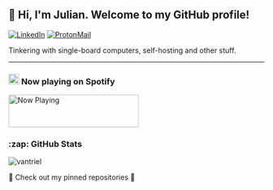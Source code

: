 <h2>👋 Hi, I'm Julian. Welcome to my GitHub profile!</h2>

<a align="center" href="https://www.linkedin.com/in/vantriel"><img src="https://img.shields.io/badge/-vantriel-blue.svg?style=flat-square&logo=linkedin&logoColor=white" alt="LinkedIn"></a> <a href="mailto:julian.vantriel@protonmail.com"><img src="https://img.shields.io/badge/-julian.vantriel@protonmail.com-8B89CC?style=flat-square&logo=ProtonMail&logoColor=white" alt="ProtonMail"></a>

Tinkering with single-board computers, self-hosting and other stuff.

---

<h3><img height="21" width="21" src="https://cdn.jsdelivr.net/npm/simple-icons@v3/icons/spotify.svg" /> <b>Now playing</b> on Spotify<br></h3>
<a href="https://spotify-nowplaying-vantriel.vercel.app/now-playing?open">
    <img src="https://spotify-nowplaying-vantriel.vercel.app/now-playing" width="256" height="64" alt="Now Playing">
</a>

<h3>:zap: GitHub <b>Stats</b></h3>

<img src="https://github-readme-stats.vercel.app/api?username=vantriel&show_icons=true" alt="vantriel" />

:arrow_down_small: Check out my pinned repositories :arrow_down_small:


